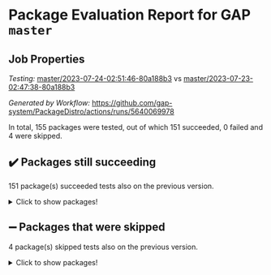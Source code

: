# Package Evaluation Report for GAP `master`

## Job Properties

*Testing:* [master/2023-07-24-02:51:46-80a188b3](https://github.com/gap-system/PackageDistro/blob/data/reports/master/2023-07-24-02:51:46-80a188b3) vs [master/2023-07-23-02:47:38-80a188b3](https://github.com/gap-system/PackageDistro/blob/data/reports/master/2023-07-23-02:47:38-80a188b3)

*Generated by Workflow:* https://github.com/gap-system/PackageDistro/actions/runs/5640069978

In total, 155 packages were tested, out of which 151 succeeded, 0 failed and 4 were skipped.

## :heavy_check_mark: Packages still succeeding

151 package(s) succeeded tests also on the previous version.
<details><summary>Click to show packages!</summary>

- 4ti2interface 2023.02-04 [(success)](https://github.com/gap-system/PackageDistro/actions/runs/5640069978/job/15276384177)
- ace 5.6.2 [(success)](https://github.com/gap-system/PackageDistro/actions/runs/5640069978/job/15276384272)
- aclib 1.3.2 [(success)](https://github.com/gap-system/PackageDistro/actions/runs/5640069978/job/15276384353)
- agt 0.3.1 [(success)](https://github.com/gap-system/PackageDistro/actions/runs/5640069978/job/15276384426)
- alnuth 3.2.1 [(success)](https://github.com/gap-system/PackageDistro/actions/runs/5640069978/job/15276384495)
- anupq 3.3.0 [(success)](https://github.com/gap-system/PackageDistro/actions/runs/5640069978/job/15276384563)
- atlasrep 2.1.6 [(success)](https://github.com/gap-system/PackageDistro/actions/runs/5640069978/job/15276384636)
- autodoc 2023.06.19 [(success)](https://github.com/gap-system/PackageDistro/actions/runs/5640069978/job/15276384720)
- automata 1.15 [(success)](https://github.com/gap-system/PackageDistro/actions/runs/5640069978/job/15276384793)
- automgrp 1.3.2 [(success)](https://github.com/gap-system/PackageDistro/actions/runs/5640069978/job/15276384863)
- autpgrp 1.11 [(success)](https://github.com/gap-system/PackageDistro/actions/runs/5640069978/job/15276384944)
- cap 2023.07-06 [(success)](https://github.com/gap-system/PackageDistro/actions/runs/5640069978/job/15276385032)
- caratinterface 2.3.5 [(success)](https://github.com/gap-system/PackageDistro/actions/runs/5640069978/job/15276385122)
- cddinterface 2022.11.01 [(success)](https://github.com/gap-system/PackageDistro/actions/runs/5640069978/job/15276385222)
- circle 1.6.6 [(success)](https://github.com/gap-system/PackageDistro/actions/runs/5640069978/job/15276385299)
- classicpres 1.22 [(success)](https://github.com/gap-system/PackageDistro/actions/runs/5640069978/job/15276385377)
- cohomolo 1.6.11 [(success)](https://github.com/gap-system/PackageDistro/actions/runs/5640069978/job/15276385456)
- congruence 1.2.5 [(success)](https://github.com/gap-system/PackageDistro/actions/runs/5640069978/job/15276385532)
- corelg 1.56 [(success)](https://github.com/gap-system/PackageDistro/actions/runs/5640069978/job/15276385615)
- crime 1.6 [(success)](https://github.com/gap-system/PackageDistro/actions/runs/5640069978/job/15276385709)
- crisp 1.4.6 [(success)](https://github.com/gap-system/PackageDistro/actions/runs/5640069978/job/15276385843)
- crypting 0.10.4 [(success)](https://github.com/gap-system/PackageDistro/actions/runs/5640069978/job/15276385927)
- cryst 4.1.26 [(success)](https://github.com/gap-system/PackageDistro/actions/runs/5640069978/job/15276386020)
- crystcat 1.1.10 [(success)](https://github.com/gap-system/PackageDistro/actions/runs/5640069978/job/15276386112)
- ctbllib 1.3.6 [(success)](https://github.com/gap-system/PackageDistro/actions/runs/5640069978/job/15276386222)
- cubefree 1.19 [(success)](https://github.com/gap-system/PackageDistro/actions/runs/5640069978/job/15276386312)
- curlinterface 2.3.2 [(success)](https://github.com/gap-system/PackageDistro/actions/runs/5640069978/job/15276386396)
- cvec 2.8.1 [(success)](https://github.com/gap-system/PackageDistro/actions/runs/5640069978/job/15276386515)
- datastructures 0.3.0 [(success)](https://github.com/gap-system/PackageDistro/actions/runs/5640069978/job/15276386600)
- deepthought 1.0.6 [(success)](https://github.com/gap-system/PackageDistro/actions/runs/5640069978/job/15276386686)
- design 1.8 [(success)](https://github.com/gap-system/PackageDistro/actions/runs/5640069978/job/15276386759)
- difsets 2.3.1 [(success)](https://github.com/gap-system/PackageDistro/actions/runs/5640069978/job/15276386867)
- digraphs 1.6.2 [(success)](https://github.com/gap-system/PackageDistro/actions/runs/5640069978/job/15276386939)
- edim 1.3.7 [(success)](https://github.com/gap-system/PackageDistro/actions/runs/5640069978/job/15276387019)
- example 4.3.4 [(success)](https://github.com/gap-system/PackageDistro/actions/runs/5640069978/job/15276387116)
- examplesforhomalg 2023.02-04 [(success)](https://github.com/gap-system/PackageDistro/actions/runs/5640069978/job/15276387208)
- factint 1.6.3 [(success)](https://github.com/gap-system/PackageDistro/actions/runs/5640069978/job/15276387300)
- ferret 1.0.9 [(success)](https://github.com/gap-system/PackageDistro/actions/runs/5640069978/job/15276387387)
- fga 1.5.0 [(success)](https://github.com/gap-system/PackageDistro/actions/runs/5640069978/job/15276387475)
- fining 1.5.5 [(success)](https://github.com/gap-system/PackageDistro/actions/runs/5640069978/job/15276387552)
- float 1.0.3 [(success)](https://github.com/gap-system/PackageDistro/actions/runs/5640069978/job/15276387644)
- format 1.4.3 [(success)](https://github.com/gap-system/PackageDistro/actions/runs/5640069978/job/15276387729)
- forms 1.2.9 [(success)](https://github.com/gap-system/PackageDistro/actions/runs/5640069978/job/15276387817)
- fplsa 1.2.6 [(success)](https://github.com/gap-system/PackageDistro/actions/runs/5640069978/job/15276387913)
- fr 2.4.12 [(success)](https://github.com/gap-system/PackageDistro/actions/runs/5640069978/job/15276388009)
- francy 2.0.3 [(success)](https://github.com/gap-system/PackageDistro/actions/runs/5640069978/job/15276388102)
- fwtree 1.3 [(success)](https://github.com/gap-system/PackageDistro/actions/runs/5640069978/job/15276388185)
- gapdoc 1.6.6 [(success)](https://github.com/gap-system/PackageDistro/actions/runs/5640069978/job/15276388308)
- gauss 2023.02-04 [(success)](https://github.com/gap-system/PackageDistro/actions/runs/5640069978/job/15276388411)
- gaussforhomalg 2023.02-04 [(success)](https://github.com/gap-system/PackageDistro/actions/runs/5640069978/job/15276388527)
- gbnp 1.0.5 [(success)](https://github.com/gap-system/PackageDistro/actions/runs/5640069978/job/15276388613)
- generalizedmorphismsforcap 2023.03-01 [(success)](https://github.com/gap-system/PackageDistro/actions/runs/5640069978/job/15276388696)
- genss 1.6.8 [(success)](https://github.com/gap-system/PackageDistro/actions/runs/5640069978/job/15276388800)
- gradedmodules 2023.02-04 [(success)](https://github.com/gap-system/PackageDistro/actions/runs/5640069978/job/15276388900)
- gradedringforhomalg 2023.02-04 [(success)](https://github.com/gap-system/PackageDistro/actions/runs/5640069978/job/15276389001)
- grape 4.9.0 [(success)](https://github.com/gap-system/PackageDistro/actions/runs/5640069978/job/15276389089)
- groupoids 1.73 [(success)](https://github.com/gap-system/PackageDistro/actions/runs/5640069978/job/15276389190)
- grpconst 2.6.4 [(success)](https://github.com/gap-system/PackageDistro/actions/runs/5640069978/job/15276389301)
- guarana 0.96.3 [(success)](https://github.com/gap-system/PackageDistro/actions/runs/5640069978/job/15276389403)
- guava 3.18 [(success)](https://github.com/gap-system/PackageDistro/actions/runs/5640069978/job/15276389482)
- hap 1.56 [(success)](https://github.com/gap-system/PackageDistro/actions/runs/5640069978/job/15276389591)
- hapcryst 0.1.15 [(success)](https://github.com/gap-system/PackageDistro/actions/runs/5640069978/job/15276389692)
- hecke 1.5.3 [(success)](https://github.com/gap-system/PackageDistro/actions/runs/5640069978/job/15276389796)
- help 3.5 [(success)](https://github.com/gap-system/PackageDistro/actions/runs/5640069978/job/15276389909)
- homalg 2023.02-05 [(success)](https://github.com/gap-system/PackageDistro/actions/runs/5640069978/job/15276389996)
- homalgtocas 2023.02-04 [(success)](https://github.com/gap-system/PackageDistro/actions/runs/5640069978/job/15276390079)
- idrel 2.45 [(success)](https://github.com/gap-system/PackageDistro/actions/runs/5640069978/job/15276390176)
- images 1.3.1 [(success)](https://github.com/gap-system/PackageDistro/actions/runs/5640069978/job/15276390262)
- intpic 0.3.0 [(success)](https://github.com/gap-system/PackageDistro/actions/runs/5640069978/job/15276390348)
- io 4.8.1 [(success)](https://github.com/gap-system/PackageDistro/actions/runs/5640069978/job/15276390460)
- io_forhomalg 2023.02-04 [(success)](https://github.com/gap-system/PackageDistro/actions/runs/5640069978/job/15276390567)
- irredsol 1.4.4 [(success)](https://github.com/gap-system/PackageDistro/actions/runs/5640069978/job/15276390683)
- json 2.1.1 [(success)](https://github.com/gap-system/PackageDistro/actions/runs/5640069978/job/15276390815)
- jupyterkernel 1.5.0 [(success)](https://github.com/gap-system/PackageDistro/actions/runs/5640069978/job/15276390911)
- jupyterviz 1.5.6 [(success)](https://github.com/gap-system/PackageDistro/actions/runs/5640069978/job/15276391020)
- kan 1.35 [(success)](https://github.com/gap-system/PackageDistro/actions/runs/5640069978/job/15276391119)
- kbmag 1.5.11 [(success)](https://github.com/gap-system/PackageDistro/actions/runs/5640069978/job/15276391217)
- laguna 3.9.6 [(success)](https://github.com/gap-system/PackageDistro/actions/runs/5640069978/job/15276391315)
- liealgdb 2.2.1 [(success)](https://github.com/gap-system/PackageDistro/actions/runs/5640069978/job/15276391412)
- liepring 2.8 [(success)](https://github.com/gap-system/PackageDistro/actions/runs/5640069978/job/15276391531)
- liering 2.4.2 [(success)](https://github.com/gap-system/PackageDistro/actions/runs/5640069978/job/15276391639)
- linearalgebraforcap 2023.06-02 [(success)](https://github.com/gap-system/PackageDistro/actions/runs/5640069978/job/15276391737)
- localizeringforhomalg 2023.02-04 [(success)](https://github.com/gap-system/PackageDistro/actions/runs/5640069978/job/15276391845)
- loops 3.4.3 [(success)](https://github.com/gap-system/PackageDistro/actions/runs/5640069978/job/15276391956)
- lpres 1.0.3 [(success)](https://github.com/gap-system/PackageDistro/actions/runs/5640069978/job/15276392038)
- majoranaalgebras 1.5.1 [(success)](https://github.com/gap-system/PackageDistro/actions/runs/5640069978/job/15276392118)
- mapclass 1.4.6 [(success)](https://github.com/gap-system/PackageDistro/actions/runs/5640069978/job/15276392211)
- matgrp 0.70 [(success)](https://github.com/gap-system/PackageDistro/actions/runs/5640069978/job/15276392315)
- matricesforhomalg 2023.02-04 [(success)](https://github.com/gap-system/PackageDistro/actions/runs/5640069978/job/15276392376)
- modisom 2.5.4 [(success)](https://github.com/gap-system/PackageDistro/actions/runs/5640069978/job/15276392459)
- modulepresentationsforcap 2023.06-02 [(success)](https://github.com/gap-system/PackageDistro/actions/runs/5640069978/job/15276392543)
- modules 2023.02-04 [(success)](https://github.com/gap-system/PackageDistro/actions/runs/5640069978/job/15276392626)
- monoidalcategories 2023.05-03 [(success)](https://github.com/gap-system/PackageDistro/actions/runs/5640069978/job/15276392700)
- nconvex 2022.09-01 [(success)](https://github.com/gap-system/PackageDistro/actions/runs/5640069978/job/15276392793)
- nilmat 1.4.2 [(success)](https://github.com/gap-system/PackageDistro/actions/runs/5640069978/job/15276392891)
- nock 1.5 [(success)](https://github.com/gap-system/PackageDistro/actions/runs/5640069978/job/15276392981)
- normalizinterface 1.3.6 [(success)](https://github.com/gap-system/PackageDistro/actions/runs/5640069978/job/15276393073)
- nq 2.5.10 [(success)](https://github.com/gap-system/PackageDistro/actions/runs/5640069978/job/15276393195)
- numericalsgps 1.3.1 [(success)](https://github.com/gap-system/PackageDistro/actions/runs/5640069978/job/15276393274)
- openmath 11.5.3 [(success)](https://github.com/gap-system/PackageDistro/actions/runs/5640069978/job/15276393360)
- orb 4.9.0 [(success)](https://github.com/gap-system/PackageDistro/actions/runs/5640069978/job/15276393436)
- packagemanager 1.4.1 [(success)](https://github.com/gap-system/PackageDistro/actions/runs/5640069978/job/15276393510)
- patternclass 2.4.3 [(success)](https://github.com/gap-system/PackageDistro/actions/runs/5640069978/job/15276393590)
- permut 2.0.4 [(success)](https://github.com/gap-system/PackageDistro/actions/runs/5640069978/job/15276393643)
- polenta 1.3.10 [(success)](https://github.com/gap-system/PackageDistro/actions/runs/5640069978/job/15276393732)
- polymaking 0.8.6 [(success)](https://github.com/gap-system/PackageDistro/actions/runs/5640069978/job/15276393794)
- primgrp 3.4.4 [(success)](https://github.com/gap-system/PackageDistro/actions/runs/5640069978/job/15276393875)
- profiling 2.5.4 [(success)](https://github.com/gap-system/PackageDistro/actions/runs/5640069978/job/15276393947)
- qpa 1.34 [(success)](https://github.com/gap-system/PackageDistro/actions/runs/5640069978/job/15276394047)
- quagroup 1.8.3 [(success)](https://github.com/gap-system/PackageDistro/actions/runs/5640069978/job/15276394116)
- radiroot 2.9 [(success)](https://github.com/gap-system/PackageDistro/actions/runs/5640069978/job/15276394189)
- rcwa 4.7.1 [(success)](https://github.com/gap-system/PackageDistro/actions/runs/5640069978/job/15276394263)
- rds 1.8 [(success)](https://github.com/gap-system/PackageDistro/actions/runs/5640069978/job/15276394338)
- recog 1.4.2 [(success)](https://github.com/gap-system/PackageDistro/actions/runs/5640069978/job/15276394424)
- repndecomp 1.3.0 [(success)](https://github.com/gap-system/PackageDistro/actions/runs/5640069978/job/15276394497)
- repsn 3.1.1 [(success)](https://github.com/gap-system/PackageDistro/actions/runs/5640069978/job/15276394572)
- resclasses 4.7.3 [(success)](https://github.com/gap-system/PackageDistro/actions/runs/5640069978/job/15276394644)
- ringsforhomalg 2023.02-05 [(success)](https://github.com/gap-system/PackageDistro/actions/runs/5640069978/job/15276394706)
- sco 2023.02-04 [(success)](https://github.com/gap-system/PackageDistro/actions/runs/5640069978/job/15276394789)
- scscp 2.4.1 [(success)](https://github.com/gap-system/PackageDistro/actions/runs/5640069978/job/15276394859)
- semigroups 5.2.1 [(success)](https://github.com/gap-system/PackageDistro/actions/runs/5640069978/job/15276394935)
- sglppow 2.3 [(success)](https://github.com/gap-system/PackageDistro/actions/runs/5640069978/job/15276394990)
- sgpviz 0.999.5 [(success)](https://github.com/gap-system/PackageDistro/actions/runs/5640069978/job/15276395062)
- simpcomp 2.1.14 [(success)](https://github.com/gap-system/PackageDistro/actions/runs/5640069978/job/15276395138)
- singular 2023.02.09 [(success)](https://github.com/gap-system/PackageDistro/actions/runs/5640069978/job/15276395219)
- sl2reps 1.1 [(success)](https://github.com/gap-system/PackageDistro/actions/runs/5640069978/job/15276395274)
- sla 1.5.3 [(success)](https://github.com/gap-system/PackageDistro/actions/runs/5640069978/job/15276395356)
- smallgrp 1.5.3 [(success)](https://github.com/gap-system/PackageDistro/actions/runs/5640069978/job/15276395431)
- smallsemi 0.6.13 [(success)](https://github.com/gap-system/PackageDistro/actions/runs/5640069978/job/15276395509)
- sonata 2.9.6 [(success)](https://github.com/gap-system/PackageDistro/actions/runs/5640069978/job/15276395583)
- sophus 1.27 [(success)](https://github.com/gap-system/PackageDistro/actions/runs/5640069978/job/15276395666)
- spinsym 1.5.2 [(success)](https://github.com/gap-system/PackageDistro/actions/runs/5640069978/job/15276395727)
- standardff 0.9.4 [(success)](https://github.com/gap-system/PackageDistro/actions/runs/5640069978/job/15276395808)
- symbcompcc 1.3.2 [(success)](https://github.com/gap-system/PackageDistro/actions/runs/5640069978/job/15276395871)
- thelma 1.3 [(success)](https://github.com/gap-system/PackageDistro/actions/runs/5640069978/job/15276395926)
- tomlib 1.2.9 [(success)](https://github.com/gap-system/PackageDistro/actions/runs/5640069978/job/15276396006)
- toolsforhomalg 2023.05-01 [(success)](https://github.com/gap-system/PackageDistro/actions/runs/5640069978/job/15276396097)
- toric 1.9.5 [(success)](https://github.com/gap-system/PackageDistro/actions/runs/5640069978/job/15276396184)
- toricvarieties 2022.07.13 [(success)](https://github.com/gap-system/PackageDistro/actions/runs/5640069978/job/15276396260)
- transgrp 3.6.4 [(success)](https://github.com/gap-system/PackageDistro/actions/runs/5640069978/job/15276396348)
- ugaly 4.1.3 [(success)](https://github.com/gap-system/PackageDistro/actions/runs/5640069978/job/15276396440)
- unipot 1.5 [(success)](https://github.com/gap-system/PackageDistro/actions/runs/5640069978/job/15276396534)
- unitlib 4.2.0 [(success)](https://github.com/gap-system/PackageDistro/actions/runs/5640069978/job/15276396601)
- utils 0.82 [(success)](https://github.com/gap-system/PackageDistro/actions/runs/5640069978/job/15276396684)
- uuid 0.7 [(success)](https://github.com/gap-system/PackageDistro/actions/runs/5640069978/job/15276396761)
- walrus 0.9991 [(success)](https://github.com/gap-system/PackageDistro/actions/runs/5640069978/job/15276396850)
- wedderga 4.10.4 [(success)](https://github.com/gap-system/PackageDistro/actions/runs/5640069978/job/15276396938)
- xmod 2.91 [(success)](https://github.com/gap-system/PackageDistro/actions/runs/5640069978/job/15276397027)
- xmodalg 1.23 [(success)](https://github.com/gap-system/PackageDistro/actions/runs/5640069978/job/15276397119)
- yangbaxter 0.10.3 [(success)](https://github.com/gap-system/PackageDistro/actions/runs/5640069978/job/15276397199)
- zeromqinterface 0.14 [(success)](https://github.com/gap-system/PackageDistro/actions/runs/5640069978/job/15276397290)
</details>

## :heavy_minus_sign: Packages that were skipped

4 package(s) skipped tests also on the previous version.
<details><summary>Click to show packages!</summary>

- browse 1.8.21 [(skipped)](https://github.com/gap-system/PackageDistro/actions/runs/5640069978/job/15276144466)
- itc 1.5.1 [(skipped)](https://github.com/gap-system/PackageDistro/actions/runs/5640069978/job/15276144466)
- polycyclic 2.16 [(skipped)](https://github.com/gap-system/PackageDistro/actions/runs/5640069978/job/15276144466)
- xgap 4.31 [(skipped)](https://github.com/gap-system/PackageDistro/actions/runs/5640069978/job/15276144466)
</details>

